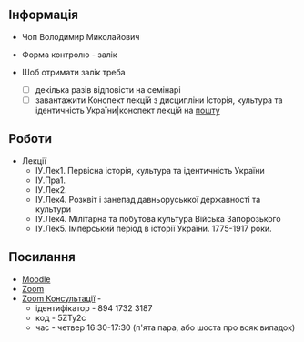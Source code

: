 ## Інформація

- Чоп Володимир Миколайович
- Форма контролю - залік

- Шоб отримати залік треба
  - [ ] декілька разів відповісти на семінарі
  - [ ] завантажити Конспект лекцій з дисципліни Історія, культура та ідентичність України|конспект лекцій на [пошту](mailto:chopvolodimir@ukr.net)

## Роботи

- Лекції
  - ІУ.Лек1. Первісна історія, культура та ідентичність України
  - ІУ.Пра1.
  - ІУ.Лек2.
  - ІУ.Лек4. Розквіт і занепад давньоруськкої державності та культури
  - ІУ.Лек4. Мілітарна та побутова культура Війська Запорозького
  - ІУ.Лек5. Імперський період в історії України. 1775-1917 роки.

## Посилання

- [Moodle](https://moodle.zp.edu.ua/course/view.php?id=6241)
- [Zoom](https://us05web.zoom.us/j/82489844891?pwd=OEoN6gjEi8FjrKalsEhFGFiBQ73Oix.1)
- [Zoom Консультації](https://us05web.zoom.us/j/89417323187?pwd=Tos90ngHeifoTZwwUnh5K4JMJCCwFI.1) -
  - ідентифікатор - 894 1732 3187
  - код - 5ZTy2c
  - час - четвер 16:30-17:30 (п'ята пара, або шоста про всяк випадок)
